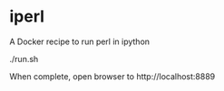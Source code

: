 # iperl
A Docker recipe to run perl in ipython

./run.sh

When complete, open browser to http://localhost:8889
